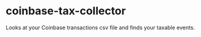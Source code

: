 # coinbase-tax-collector
Looks at your Coinbase transactions csv file and finds your taxable events.
